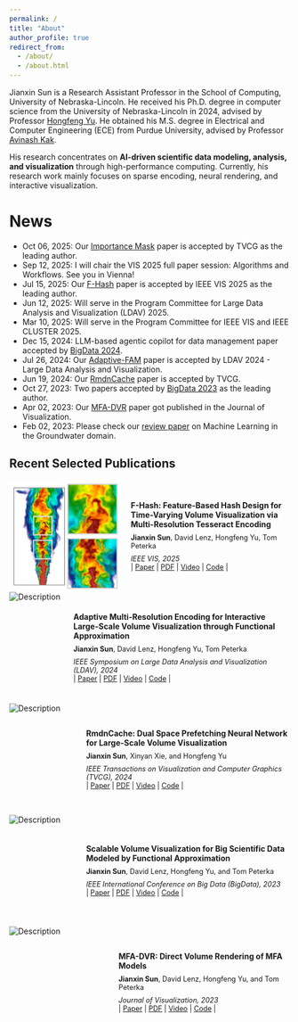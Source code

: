 ```yaml
---
permalink: /
title: "About"
author_profile: true
redirect_from: 
  - /about/
  - /about.html
---
```


Jianxin Sun is a Research Assistant Professor in the School of Computing, University of Nebraska-Lincoln. He received his Ph.D. degree in computer science from the University of Nebraska-Lincoln in 2024, advised by Professor [Hongfeng Yu](https://cse.unl.edu/~yu/). He obtained his M.S. degree in Electrical and Computer Engineering (ECE) from Purdue University, advised by Professor [Avinash Kak](https://engineering.purdue.edu/kak/). 
<!--I received my B.S degree from Harbin Institute of Technology.-->

His research concentrates on **AI-driven scientific data modeling, analysis, and visualization** through high-performance computing. Currently, his research work mainly focuses on sparse encoding, neural rendering, and interactive visualization.

News
======
- Oct 06, 2025: Our [Importance Mask](https://arxiv.org/abs/2502.06053) paper is accepted by TVCG as the leading author.
- Sep 12, 2025: I will chair the VIS 2025 full paper session: Algorithms and Workflows. See you in Vienna!
- Jul 15, 2025: Our [F-Hash](https://arxiv.org/abs/2507.03836) paper is accepted by IEEE VIS 2025 as the leading author.
- Jun 12, 2025: Will serve in the Program Committee for Large Data Analysis and Visualization (LDAV) 2025.
- Mar 10, 2025: Will serve in the Program Committee for IEEE VIS and IEEE CLUSTER 2025.
- Dec 15, 2024: LLM-based agentic copilot for data management paper accepted by [BigData 2024](https://ieeexplore.ieee.org/abstract/document/10826038).
- Jul 26, 2024: Our [Adaptive-FAM](https://arxiv.org/abs/2409.00184) paper is accepted by LDAV 2024 - Large Data Analysis and Visualization.
- Jun 19, 2024: Our [RmdnCache](https://ieeexplore.ieee.org/abstract/document/10549835) paper is accepted by TVCG.
- Oct 27, 2023: Two papers accepted by [BigData 2023](https://bigdataieee.org/BigData2023/ImportantDates.html) as the leading author.
- Apr 02, 2023: Our [MFA-DVR](https://link.springer.com/article/10.1007/s12650-023-00946-y) paper got published in the Journal of Visualization.
- Feb 02, 2023: Please check our [review paper](https://www.sciencedirect.com/science/article/pii/S004313542300180X?casa_token=WlEPnkdR5akAAAAA:kjxbRnqBaa8vDkgmDDFCv-UxDjXrSMhSQwXlkNmzKaKFGphWdj30-e7-mJxswjyAzIzbMPyS) on Machine Learning in the Groundwater domain.

Recent Selected Publications
------
<div style="display: flex; align-items: center; gap: 20px;">
  <img src="https://github.com/sunjianxin/sunjianxin.github.io/blob/master/assets/f_hash_web_small.png?raw=true" alt="Description" style="width: 200px; height: 200px; object-fit: cover;">
  <div>
    <p style="margin: 0 0 8px 0; font-weight: bold;">F-Hash: Feature-Based Hash Design for Time-Varying Volume Visualization via Multi-Resolution Tesseract Encoding
</p>
    <p style="margin: 0 0 8px 0; font-size: 0.9em;"><strong>Jianxin Sun</strong>, David Lenz, Hongfeng Yu, Tom Peterka</p>
    <p style="margin: 0; font-style: italic; font-size: 0.9em;">IEEE VIS, 2025</p>
    <p style="margin: 0; font-size: 0.9em;">
      | <a href="https://ieeexplore.ieee.org/abstract/document/10767627" target="_blank">Paper</a> | 
      <a href="https://arxiv.org/abs/2507.03836" target="_blank">PDF</a> | 
      <a href="https://www.youtube.com/watch?v=AiN_mFc_Oig&t=275s" target="_blank">Video</a> | 
      <a href="https://github.com/sunjianxin/Adaptive-FAM" target="_blank">Code</a> |
    </p>
  </div>
</div>

<div style="display: flex; align-items: center; gap: 20px;">
  <img src="https://github.com/sunjianxin/sunjianxin.github.io/blob/master/assets/adaptive.png?raw=true" alt="Description" style="width: 200px; height: 200px; object-fit: cover;">
  <div>
    <p style="margin: 0 0 8px 0; font-weight: bold;">Adaptive Multi-Resolution Encoding for Interactive Large-Scale Volume Visualization through Functional Approximation</p>
    <p style="margin: 0 0 8px 0; font-size: 0.9em;"><strong>Jianxin Sun</strong>, David Lenz, Hongfeng Yu, Tom Peterka</p>
    <p style="margin: 0; font-style: italic; font-size: 0.9em;">IEEE Symposium on Large Data Analysis and Visualization (LDAV), 2024</p>
    <p style="margin: 0; font-size: 0.9em;">
      | <a href="https://ieeexplore.ieee.org/abstract/document/10767627" target="_blank">Paper</a> | 
      <a href="https://arxiv.org/pdf/2409.00184" target="_blank">PDF</a> | 
      <a href="" target="_blank">Video</a> | 
      <a href="https://github.com/sunjianxin/Adaptive-FAM" target="_blank">Code</a> |
    </p>
  </div>
</div>

<div style="display: flex; align-items: center; gap: 20px;">
  <img src="https://github.com/sunjianxin/sunjianxin.github.io/blob/master/assets/rmdnCache_small.png?raw=true" alt="Description" style="width: 200px; height: 200px; object-fit: cover;">
  <div>
    <p style="margin: 0 0 8px 0; font-weight: bold;">RmdnCache: Dual Space Prefetching Neural Network for Large-Scale Volume Visualization</p>
    <p style="margin: 0 0 8px 0; font-size: 0.9em;"><strong>Jianxin Sun</strong>, Xinyan Xie, and Hongfeng Yu</p>
    <p style="margin: 0; font-style: italic; font-size: 0.9em;">IEEE Transactions on Visualization and Computer Graphics (TVCG), 2024</p>
    <p style="margin: 0; font-size: 0.9em;">
      | <a href="https://ieeexplore.ieee.org/abstract/document/10549835" target="_blank">Paper</a> | 
      <a href="https://par.nsf.gov/servlets/purl/10539350" target="_blank">PDF</a> | 
      <a href="https://www.youtube.com/watch?v=2Q2OToGZ2nk" target="_blank">Video</a> | 
      <a href="" target="_blank">Code</a> |
    </p>
  </div>
</div>

<div style="display: flex; align-items: center; gap: 20px;">
  <img src="https://github.com/sunjianxin/sunjianxin.github.io/blob/master/assets/scalable_small.png?raw=true" alt="Description" style="width: 200px; height: 200px; object-fit: cover;">
  <div>
    <p style="margin: 0 0 8px 0; font-weight: bold;">Scalable Volume Visualization for Big Scientific Data Modeled by Functional Approximation</p>
    <p style="margin: 0 0 8px 0; font-size: 0.9em;"><strong>Jianxin Sun</strong>, David Lenz, Hongfeng Yu, and Tom Peterka</p>
    <p style="margin: 0; font-style: italic; font-size: 0.9em;">IEEE International Conference on Big Data (BigData), 2023</p>
    <p style="margin: 0; font-size: 0.9em;">
      | <a href="https://ieeexplore.ieee.org/abstract/document/10386434" target="_blank">Paper</a> | 
      <a href="https://arxiv.org/pdf/2312.15073" target="_blank">PDF</a> | 
      <a href="" target="_blank">Video</a> | 
      <a href="" target="_blank">Code</a> |
    </p>
  </div>
</div>

<div style="display: flex; align-items: center; gap: 20px;">
  <img src="https://github.com/sunjianxin/sunjianxin.github.io/blob/master/assets/mfadvr_small.png?raw=true" alt="Description" style="width: 200px; height: 200px; object-fit: cover;">
  <div>
    <p style="margin: 0 0 8px 0; font-weight: bold;">MFA-DVR: Direct Volume Rendering of MFA Models</p>
    <p style="margin: 0 0 8px 0; font-size: 0.9em;"><strong>Jianxin Sun</strong>, David Lenz, Hongfeng Yu, and Tom Peterka</p>
    <p style="margin: 0; font-style: italic; font-size: 0.9em;">Journal of Visualization, 2023</p>
    <p style="margin: 0; font-size: 0.9em;">
      | <a href="https://link.springer.com/article/10.1007/s12650-023-00946-y" target="_blank">Paper</a> | 
      <a href="https://arxiv.org/pdf/2204.11762" target="_blank">PDF</a> | 
      <a href="https://www.youtube.com/watch?v=_qqE705a894" target="_blank">Video</a> | 
      <a href="https://github.com/sunjianxin/VTK_MFA-DVR" target="_blank">Code</a> |
    </p>
  </div>
</div>

